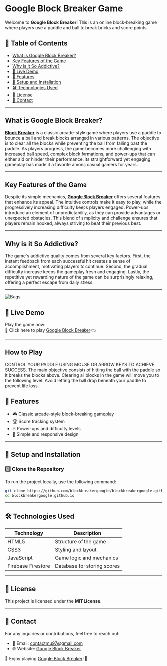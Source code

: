 # Google Block Breaker Game

Welcome to **Google Block Breaker**! This is an online block-breaking game where players use a paddle and ball to break bricks and score points.

## 📑 Table of Contents
- [What is Google Block Breaker?](#-What-is-Google-Block-Breaker?)
- [Key Features of the Game](#-Key-Features-of-the-Game)
- [Why is it So Addictive?](#-Why-is-it-So-Addictive?)
- [🚀 Live Demo](#-live-demo)
- [📌 Features](#-features)
- [🔧 Setup and Installation](#-setup-and-installation)
- [🛠️ Technologies Used](#️-technologies-used)
- [📜 License](#-license)
- [📩 Contact](#-contact)

---
## What is Google Block Breaker?
**[Block Breaker](https://google-blockbreaker.github.io)** is a classic arcade-style game where players use a paddle to bounce a ball and break blocks arranged in various patterns. The objective is to clear all the blocks while preventing the ball from falling past the paddle. As players progress, the game becomes more challenging with increased ball speed, complex block formations, and power-ups that can either aid or hinder their performance. Its straightforward yet engaging gameplay has made it a favorite among casual gamers for years.

---
## Key Features of the Game
Despite its simple mechanics, **[Google Block Breaker](https://google-blockbreaker.github.io)** offers several features that enhance its appeal. The intuitive controls make it easy to play, while the progressively increasing difficulty keeps players engaged. Power-ups introduce an element of unpredictability, as they can provide advantages or unexpected obstacles. This blend of simplicity and challenge ensures that players remain hooked, always striving to beat their previous best.

---
## Why is it So Addictive?
The game's addictive quality comes from several key factors. First, the instant feedback from each successful hit creates a sense of accomplishment, motivating players to continue. Second, the gradual difficulty increase keeps the gameplay fresh and engaging. Lastly, the repetitive yet rewarding nature of the game can be surprisingly relaxing, offering a perfect escape from daily stress.

---
![Bugs](http://i.imgur.com/K8vsw.gif "Bugs")

## 🚀 Live Demo
Play the game now:  
🔗 Click here to play [Google Block Breaker](https://google-blockbreaker.github.io)👈

---

## How to Play
CONTROL YOUR PADDLE USING MOUSE OR ARROW KEYS TO ACHIEVE SUCCESS. The main objective consists of hitting the ball with the paddle so it breaks the blocks above. Clearing all blocks in the game will move you to the following level. Avoid letting the ball drop beneath your paddle to prevent life loss.

## 📌 Features
- 🎮 Classic arcade-style block-breaking gameplay  
- 🏆 Score tracking system  
- 🔥 Power-ups and difficulty levels  
- 🎨 Simple and responsive design  

---

## 🔧 Setup and Installation

### 1️⃣ Clone the Repository  
To run the project locally, use the following command:
```bash
git clone https://github.com/blockbreakergoogle/blockbreakergoogle.github.io.git
cd blockbreakergoogle.github.io
```

---

## 🛠️ Technologies Used

| Technology      | Description          |
|---------------|----------------------|
| HTML5         | Structure of the game |
| CSS3          | Styling and layout   |
| JavaScript    | Game logic and mechanics |
| Firebase Firestore | Database for storing scores |

---

## 📜 License
This project is licensed under the **MIT License**.

---

## 📩 Contact
For any inquiries or contributions, feel free to reach out:
- 📧 Email: contactmu97@gmail.com  
- 🌐 Website: [Google Block Breaker](https://google-blockbreaker.github.io)

🚀 Enjoy playing [Google Block Breaker](https://google-blockbreaker.github.io)! 🎉
